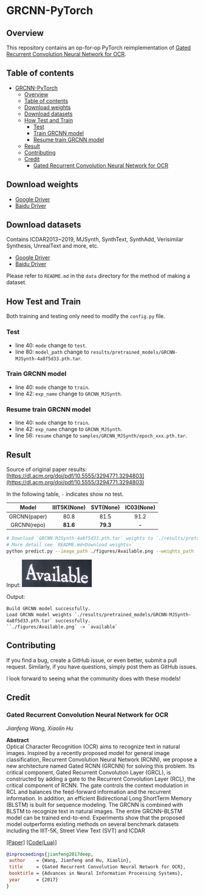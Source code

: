 # GRCNN-PyTorch

## Overview

This repository contains an op-for-op PyTorch reimplementation
of [Gated Recurrent Convolution Neural Network for OCR](https://dl.acm.org/doi/pdf/10.5555/3294771.3294803).

## Table of contents

- [GRCNN-PyTorch](#grcnn-pytorch)
    - [Overview](#overview)
    - [Table of contents](#table-of-contents)
    - [Download weights](#download-weights)
    - [Download datasets](#download-datasets)
    - [How Test and Train](#how-test-and-train)
        - [Test](#test)
        - [Train GRCNN model](#train-grcnn-model)
        - [Resume train GRCNN model](#resume-train-grcnn-model)
    - [Result](#result)
    - [Contributing](#contributing)
    - [Credit](#credit)
        - [Gated Recurrent Convolution Neural Network for OCR](#gated-recurrent-convolution-neural-network-for-ocr)

## Download weights

- [Google Driver](https://drive.google.com/drive/folders/17ju2HN7Y6pyPK2CC_AqnAfTOe9_3hCQ8?usp=sharing)
- [Baidu Driver](https://pan.baidu.com/s/1yNs4rqIb004-NKEdKBJtYg?pwd=llot)

## Download datasets

Contains ICDAR2013~2019, MJSynth, SynthText, SynthAdd, Verisimilar Synthesis, UnrealText and more, etc.

- [Google Driver](https://drive.google.com/drive/folders/1CwkA0gKd4bnj66W0l6CB14sx-aAe3WOE?usp=sharing)
- [Baidu Driver](https://pan.baidu.com/s/1v31aBT5phe5Ci6N0Wsn3xQ?pwd=llot)

Please refer to `README.md` in the `data` directory for the method of making a dataset.

## How Test and Train

Both training and testing only need to modify the `config.py` file.

### Test

- line 40: `mode` change to `test`.
- line 80: `model_path` change to `results/pretrained_models/GRCNN-MJSynth-4a8f5d33.pth.tar`.

### Train GRCNN model

- line 40: `mode` change to `train`.
- line 42: `exp_name` change to `GRCNN_MJSynth`.

### Resume train GRCNN model

- line 40: `mode` change to `train`.
- line 42: `exp_name` change to `GRCNN_MJSynth`.
- line 56: `resume` change to `samples/GRCNN_MJSynth/epoch_xxx.pth.tar`.

## Result

Source of original paper
results: [https://dl.acm.org/doi/pdf/10.5555/3294771.3294803](https://dl.acm.org/doi/pdf/10.5555/3294771.3294803)

In the following table, `-` indicates show no test.

|    Model     | IIIT5K(None) | SVT(None) | IC03(None) |
|:------------:|:------------:|:---------:|:----------:|
| GRCNN(paper) |     80.8     |   81.5    |    91.2    |
| GRCNN(repo)  |   **81.6**   | **79.3**  |   **-**    |

```bash
# Download `GRCNN-MJSynth-4a8f5d33.pth.tar` weights to `./results/pretrained_models`
# More detail see `README.md<Download weights>`
python predict.py --image_path ./figures/Available.png --weights_path ./results/pretrained_models/GRCNN-MJSynth-4a8f5d33.pth.tar
```

Input: <span align="center"><img src="figures/Available.png"/></span>

Output:

```text
Build GRCNN model successfully.
Load GRCNN model weights `./results/pretrained_models/GRCNN-MJSynth-4a8f5d33.pth.tar` successfully.
``./figures/Available.png` -> `available`
```

## Contributing

If you find a bug, create a GitHub issue, or even better, submit a pull request. Similarly, if you have questions,
simply post them as GitHub issues.

I look forward to seeing what the community does with these models!

## Credit

### Gated Recurrent Convolution Neural Network for OCR

_Jianfeng Wang, Xiaolin Hu_ <br>

**Abstract** <br>
Optical Character Recognition (OCR) aims to recognize text in natural images.
Inspired by a recently proposed model for general image classification, Recurrent
Convolution Neural Network (RCNN), we propose a new architecture named
Gated RCNN (GRCNN) for solving this problem. Its critical component, Gated
Recurrent Convolution Layer (GRCL), is constructed by adding a gate to the
Recurrent Convolution Layer (RCL), the critical component of RCNN. The gate
controls the context modulation in RCL and balances the feed-forward information
and the recurrent information. In addition, an efficient Bidirectional Long ShortTerm Memory (BLSTM) is built for
sequence modeling. The GRCNN is combined
with BLSTM to recognize text in natural images. The entire GRCNN-BLSTM
model can be trained end-to-end. Experiments show that the proposed model
outperforms existing methods on several benchmark datasets including the IIIT-5K,
Street View Text (SVT) and ICDAR

[[Paper]](https://dl.acm.org/doi/pdf/10.5555/3294771.3294803) [[Code(Lua)]](https://github.com/Jianf-Wang/GRCNN-for-OCR)

```bibtex
@inproceedings{jianfeng2017deep,
 author    = {Wang, Jianfeng and Hu, Xiaolin},
 title     = {Gated Recurrent Convolution Neural Network for OCR},
 booktitle = {Advances in Neural Information Processing Systems},
 year      = {2017}
}
```
